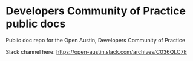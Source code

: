 # Developers Community of Practice public docs
Public doc repo for the Open Austin, Developers Community of Practice

Slack channel here: https://open-austin.slack.com/archives/C036QLC7E